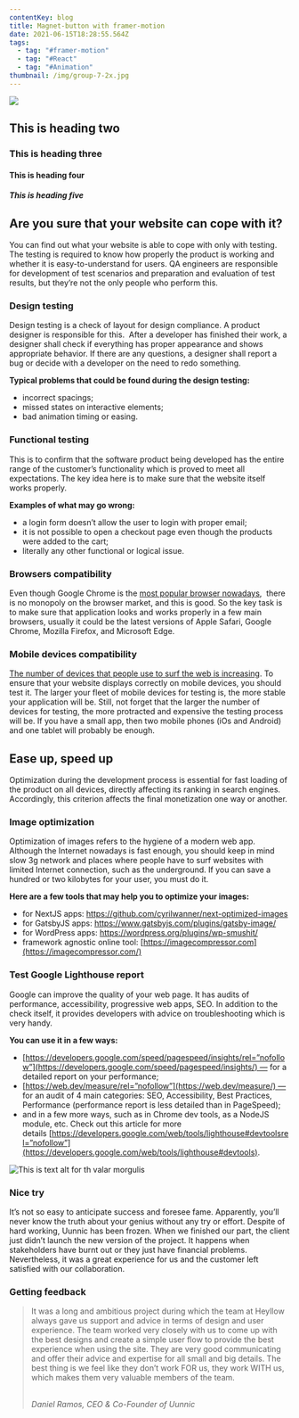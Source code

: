 ```yaml
---
contentKey: blog
title: Magnet-button with framer-motion
date: 2021-06-15T18:28:55.564Z
tags:
  - tag: "#framer-motion"
  - tag: "#React"
  - tag: "#Animation"
thumbnail: /img/group-7-2x.jpg
---
```

![](/img/screenshot-95-.png)

## This is heading two

### This is heading three

#### This is heading four

##### This is heading five

## Are you sure that your website can cope with it? 

You can find out what your website is able to cope with only with testing. The testing is required to know how properly the product is working and whether it is easy-to-understand for users. QA engineers are responsible for development of test scenarios and preparation and evaluation of test results, but they’re not the only people who perform this. 

### Design testing

Design testing is a check of layout for design compliance. A product designer is responsible for this.  After a developer has finished their work, a designer shall check if everything has proper appearance and shows appropriate behavior. If there are any questions, a designer shall report a bug or decide with a developer on the need to redo something. 

**Typical problems that could be found during the design testing:**

* incorrect spacings; 
* missed states on interactive elements;
* bad animation timing or easing.

### Functional testing

This is to confirm that the software product being developed has the entire range of the customer’s functionality which is proved to meet all expectations. The key idea here is to make sure that the website itself works properly.

**Examples of what may go wrong:**

* a login form doesn’t allow the user to login with proper email;
* it is not possible to open a checkout page even though the products were added to the cart;
* literally any other functional or logical issue.

### Browsers compatibility

Even though Google Chrome is the [most popular browser nowadays](https://gs.statcounter.com/browser-market-share),  there is no monopoly on the browser market, and this is good. So the key task is to make sure that application looks and works properly in a few main browsers, usually it could be the latest versions of Apple Safari, Google Chrome, Mozilla Firefox, and Microsoft Edge. 

<!--StartFragment-->

### Mobile devices compatibility

[The number of devices that people use to surf the web is increasing](http://%3Ca%20href%3D%22https//www.broadbandsearch.net/blog/mobile-desktop-internet-usage-statistics%22rel=%22nofollow%22%3EGoogle%3C/a%3E). To ensure that your website displays correctly on mobile devices, you should test it. The larger your fleet of mobile devices for testing is, the more stable your application will be. Still, not forget that the larger the number of devices for testing, the more protracted and expensive the testing process will be. If you have a small app, then two mobile phones (iOs and Android) and one tablet will probably be enough.

<!--EndFragment-->

## Ease up, speed up

Optimization during the development process is essential for fast loading of the product on all devices, directly affecting its ranking in search engines. Accordingly, this criterion affects the final monetization one way or another.

<!--StartFragment-->

### Image optimization

Optimization of images refers to the hygiene of a modern web app. Although the Internet nowadays is fast enough, you should keep in mind slow 3g network and places where people have to surf websites with limited Internet connection, such as the underground. If you can save a hundred or two kilobytes for your user, you must do it.

**Here are a few tools that may help you to optimize your images:**

* for NextJS apps: <https://github.com/cyrilwanner/next-optimized-images>
* for GatsbyJS apps: <https://www.gatsbyjs.com/plugins/gatsby-image/>
* for WordPress apps: <https://wordpress.org/plugins/wp-smushit/>
* framework agnostic online tool: [https://imagecompressor.com](https://imagecompressor.com/)

<!--EndFragment-->

<!--StartFragment-->

### Test Google Lighthouse report

Google can improve the quality of your web page. It has audits of performance, accessibility, progressive web apps, SEO. In addition to the check itself, it provides developers with advice on troubleshooting which is very handy.

**You can use it in a few ways:**

* [https://developers.google.com/speed/pagespeed/insights/rel=”nofollow”](https://developers.google.com/speed/pagespeed/insights/) — for a detailed report on your performance;
* [https://web.dev/measure/rel=”nofollow”](https://web.dev/measure/) — for an audit of 4 main categories: SEO, Accessibility, Best Practices, Performance (performance report is less detailed than in PageSpeed);
* and in a few more ways, such as in Chrome dev tools, as a NodeJS module, etc. Check out this article for more details [https://developers.google.com/web/tools/lighthouse#devtoolsrel=”nofollow”](https://developers.google.com/web/tools/lighthouse#devtools).

<!--EndFragment-->

![This is text alt for th valar morgulis](/img/clip-2x.jpg "thisi title and valar morguils valar doharic")

<!--StartFragment-->

### Nice try

It’s not so easy to anticipate success and foresee fame. Apparently, you’ll never know the truth about your genius without any try or effort. Despite of hard working, Uunnic has been frozen. When we finished our part, the client just didn’t launch the new version of the project. It happens when stakeholders have burnt out or they just have financial problems. Nevertheless, it was a great experience for us and the customer left satisfied with our collaboration.

### Getting feedback

> It was a long and ambitious project during which the team at Heyllow always gave us support and advice in terms of design and user experience. The team worked very closely with us to come up with the best designs and create a simple user flow to provide the best experience when using the site. They are very good communicating and offer their advice and expertise for all small and big details. The best thing is we feel like they don’t work FOR us, they work WITH us, which makes them very valuable members of the team.
>
> \
> *Daniel Ramos, CEO & Co-Founder of Uunnic*

<!--EndFragment-->